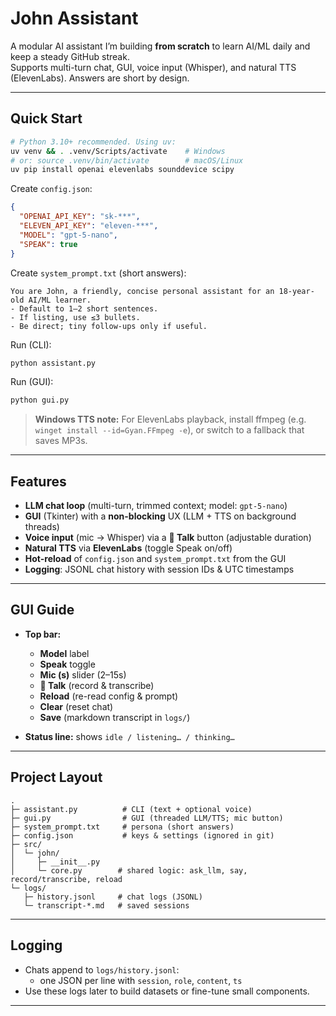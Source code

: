 # John Assistant

A modular AI assistant I’m building **from scratch** to learn AI/ML daily and keep a steady GitHub streak.  
Supports multi-turn chat, GUI, voice input (Whisper), and natural TTS (ElevenLabs). Answers are short by design.

---

## Quick Start

```bash
# Python 3.10+ recommended. Using uv:
uv venv && . .venv/Scripts/activate    # Windows
# or: source .venv/bin/activate        # macOS/Linux
uv pip install openai elevenlabs sounddevice scipy
```

Create `config.json`:
```json
{
  "OPENAI_API_KEY": "sk-***",
  "ELEVEN_API_KEY": "eleven-***",
  "MODEL": "gpt-5-nano",
  "SPEAK": true
}
```

Create `system_prompt.txt` (short answers):
```
You are John, a friendly, concise personal assistant for an 18-year-old AI/ML learner.
- Default to 1–2 short sentences.
- If listing, use ≤3 bullets.
- Be direct; tiny follow-ups only if useful.
```

Run (CLI):
```bash
python assistant.py
```

Run (GUI):
```bash
python gui.py
```

> **Windows TTS note:** For ElevenLabs playback, install ffmpeg (e.g. `winget install --id=Gyan.FFmpeg -e`), or switch to a fallback that saves MP3s.

---

## Features

- **LLM chat loop** (multi-turn, trimmed context; model: `gpt-5-nano`)
- **GUI** (Tkinter) with a **non-blocking** UX (LLM + TTS on background threads)
- **Voice input** (mic → Whisper) via a **🎤 Talk** button (adjustable duration)
- **Natural TTS** via **ElevenLabs** (toggle Speak on/off)
- **Hot-reload** of `config.json` and `system_prompt.txt` from the GUI
- **Logging**: JSONL chat history with session IDs & UTC timestamps

---

## GUI Guide

- **Top bar:**  
  - **Model** label  
  - **Speak** toggle  
  - **Mic (s)** slider (2–15s)  
  - **🎤 Talk** (record & transcribe)  
  - **Reload** (re-read config & prompt)  
  - **Clear** (reset chat)  
  - **Save** (markdown transcript in `logs/`)

- **Status line:** shows `idle / listening… / thinking…`

---

## Project Layout

```
.
├─ assistant.py          # CLI (text + optional voice)
├─ gui.py                # GUI (threaded LLM/TTS; mic button)
├─ system_prompt.txt     # persona (short answers)
├─ config.json           # keys & settings (ignored in git)
├─ src/
│  └─ john/
│     ├─ __init__.py
│     └─ core.py        # shared logic: ask_llm, say, record/transcribe, reload
└─ logs/
   ├─ history.jsonl     # chat logs (JSONL)
   └─ transcript-*.md   # saved sessions
```

---

## Logging

- Chats append to `logs/history.jsonl`:
  - one JSON per line with `session`, `role`, `content`, `ts`
- Use these logs later to build datasets or fine-tune small components.

---